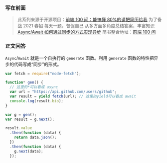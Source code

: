 ### 写在前面

> 此系列来源于开源项目：[前端 100 问：能搞懂 80%的请把简历给我](https://github.com/yygmind/blog/issues/43)
> 为了备战 2021 春招
> 每天一题，督促自己
> 从多方面多角度总结答案，丰富知识
> [Async/Await 如何通过同步的方式实现异步](https://github.com/Advanced-Frontend/Daily-Interview-Question/issues/156)
> 简书整合地址：[前端 100 问](https://www.jianshu.com/c/70e2e00df1b0)

### 正文回答

`Async`/`Await` 就是一个自执行的 `generate` 函数。利用 `generate` 函数的特性把异步的代码写成“同步”的形式。

```js
var fetch = require("node-fetch");

function* gen() {
  // 这里的*可以看成 async
  var url = "https://api.github.com/users/github";
  var result = yield fetch(url); // 这里的yield可以看成 await
  console.log(result.bio);
}
```

```js
var g = gen();
var result = g.next();

result.value
  .then(function (data) {
    return data.json();
  })
  .then(function (data) {
    g.next(data);
  });
```
